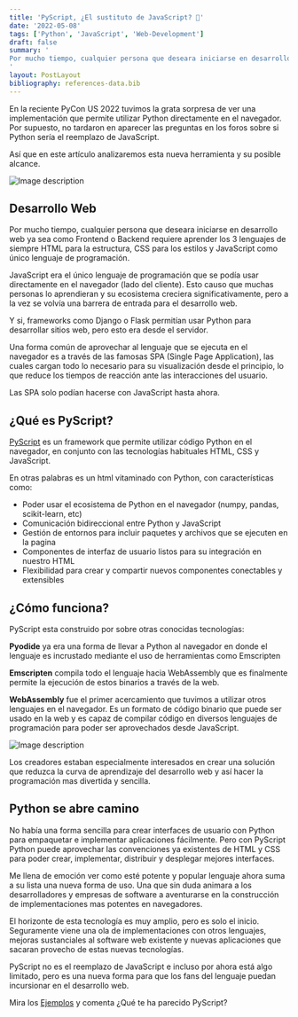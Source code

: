 ```yaml
---
title: 'PyScript, ¿El sustituto de JavaScript? 🤔'
date: '2022-05-08'
tags: ['Python', 'JavaScript', 'Web-Development']
draft: false
summary: '
Por mucho tiempo, cualquier persona que deseara iniciarse en desarrollo web ya sea como Frontend o Backend requiere aprender los 3 lenguajes de siempre HTML para la estructura, CSS para los estilos y JavaScript como único lenguaje de programación.
'
layout: PostLayout
bibliography: references-data.bib
---
```


En la reciente PyCon US 2022 tuvimos la grata sorpresa de ver una implementación que permite utilizar Python directamente en el navegador. Por supuesto, no tardaron en aparecer las preguntas en los foros sobre si Python sería el reemplazo de JavaScript.

Así que en este artículo analizaremos esta nueva herramienta y su posible alcance.

![Image description](https://dev-to-uploads.s3.amazonaws.com/uploads/articles/l4jv4p257uk131jfrjpy.png)

## Desarrollo Web

Por mucho tiempo, cualquier persona que deseara iniciarse en desarrollo web ya sea como Frontend o Backend requiere aprender los 3 lenguajes de siempre HTML para la estructura, CSS para los estilos y JavaScript como único lenguaje de programación.

JavaScript era el único lenguaje de programación que se podía usar directamente en el navegador (lado del cliente). Esto causo que muchas personas lo aprendieran y su ecosistema creciera significativamente, pero a la vez se volvía una barrera de entrada para el desarrollo web.

Y si, frameworks como Django o Flask permitían usar Python para desarrollar sitios web, pero esto era desde el servidor.

Una forma común de aprovechar al lenguaje que se ejecuta en el navegador es a través de las famosas SPA (Single Page Application), las cuales cargan todo lo necesario para su visualización desde el principio, lo que reduce los tiempos de reacción ante las interacciones del usuario.

Las SPA solo podían hacerse con JavaScript hasta ahora.

## ¿Qué es PyScript?

[PyScript](https://www.anaconda.com/blog/pyscript-python-in-the-browser) es un framework que permite utilizar código Python en el navegador, en conjunto con las tecnologías habituales HTML, CSS y JavaScript.

En otras palabras es un html vitaminado con Python, con características como:

- Poder usar el ecosistema de Python en el navegador (numpy, pandas, scikit-learn, etc)
- Comunicación bidireccional entre Python y JavaScript
- Gestión de entornos para incluir paquetes y archivos que se ejecuten en la pagina
- Componentes de interfaz de usuario listos para su integración en nuestro HTML
- Flexibilidad para crear y compartir nuevos componentes conectables y extensibles

## ¿Cómo funciona?

PyScript esta construido por sobre otras conocidas tecnologías:

**Pyodide** ya era una forma de llevar a Python al navegador en donde el lenguaje es incrustado mediante el uso de herramientas como Emscripten

**Emscripten** compila todo el lenguaje hacia WebAssembly que es finalmente permite la ejecución de estos binarios a través de la web.

**WebAssembly** fue el primer acercamiento que tuvimos a utilizar otros lenguajes en el navegador. Es un formato de código binario que puede ser usado en la web y es capaz de compilar código en diversos lenguajes de programación para poder ser aprovechados desde JavaScript.

![Image description](https://dev-to-uploads.s3.amazonaws.com/uploads/articles/rqzfntk4rf41zp37h2tf.png)

Los creadores estaban especialmente interesados en crear una solución que reduzca la curva de aprendizaje del desarrollo web y así hacer la programación mas divertida y sencilla.

## Python se abre camino

No había una forma sencilla para crear interfaces de usuario con Python para empaquetar e implementar aplicaciones fácilmente. Pero con PyScript Python puede aprovechar las convenciones ya existentes de HTML y CSS para poder crear, implementar, distribuir y desplegar mejores interfaces.

Me llena de emoción ver como esté potente y popular lenguaje ahora suma a su lista una nueva forma de uso. Una que sin duda animara a los desarrolladores y empresas de software a aventurarse en la construcción de implementaciones mas potentes en navegadores.

El horizonte de esta tecnología es muy amplio, pero es solo el inicio. Seguramente viene una ola de implementaciones con otros lenguajes, mejoras sustanciales al software web existente y nuevas aplicaciones que sacaran provecho de estas nuevas tecnologías.

PyScript no es el reemplazo de JavaScript e incluso por ahora está algo limitado, pero es una nueva forma para que los fans del lenguaje puedan incursionar en el desarrollo web.

Mira los [Ejemplos](https://pyscript.net/examples/) y comenta ¿Qué te ha parecido PyScript?
